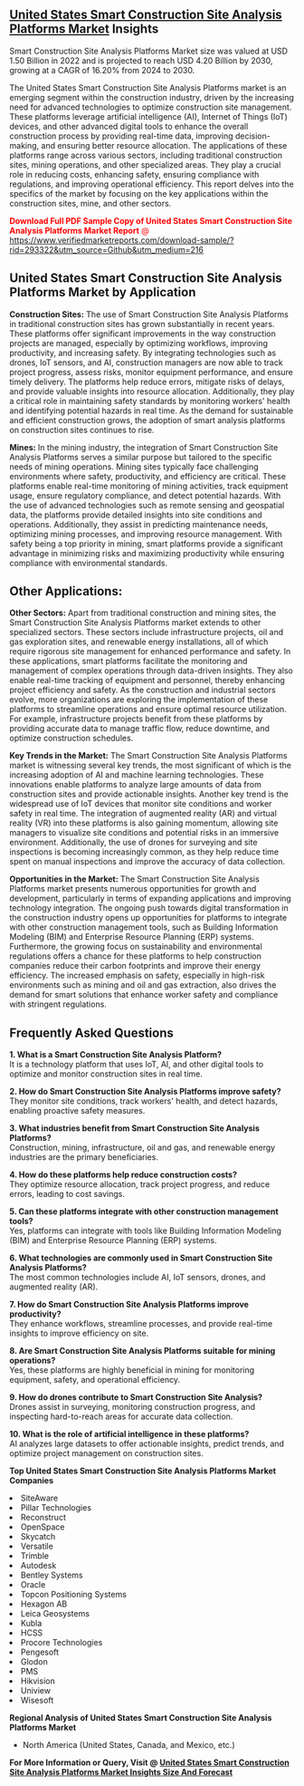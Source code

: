 <h2><a href="https://www.verifiedmarketreports.com/download-sample/?rid=293322&amp;utm_source=Github&amp;utm_medium=216" target="_blank">United States Smart Construction Site Analysis Platforms Market</a> Insights</h2><p>Smart Construction Site Analysis Platforms Market size was valued at USD 1.50 Billion in 2022 and is projected to reach USD 4.20 Billion by 2030, growing at a CAGR of 16.20% from 2024 to 2030.</p><p><p>The United States Smart Construction Site Analysis Platforms market is an emerging segment within the construction industry, driven by the increasing need for advanced technologies to optimize construction site management. These platforms leverage artificial intelligence (AI), Internet of Things (IoT) devices, and other advanced digital tools to enhance the overall construction process by providing real-time data, improving decision-making, and ensuring better resource allocation. The applications of these platforms range across various sectors, including traditional construction sites, mining operations, and other specialized areas. They play a crucial role in reducing costs, enhancing safety, ensuring compliance with regulations, and improving operational efficiency. This report delves into the specifics of the market by focusing on the key applications within the construction sites, mine, and other sectors. <p><span class=""><span style="color: #ff0000;"><strong>Download Full PDF Sample Copy of United States Smart Construction Site Analysis Platforms Market Report</strong> @ </span><a href="https://www.verifiedmarketreports.com/download-sample/?rid=293322&amp;utm_source=Github&amp;utm_medium=216" target="_blank">https://www.verifiedmarketreports.com/download-sample/?rid=293322&amp;utm_source=Github&amp;utm_medium=216</a></span></p></p><h2>United States Smart Construction Site Analysis Platforms Market by Application</h2><p><strong>Construction Sites:</strong> The use of Smart Construction Site Analysis Platforms in traditional construction sites has grown substantially in recent years. These platforms offer significant improvements in the way construction projects are managed, especially by optimizing workflows, improving productivity, and increasing safety. By integrating technologies such as drones, IoT sensors, and AI, construction managers are now able to track project progress, assess risks, monitor equipment performance, and ensure timely delivery. The platforms help reduce errors, mitigate risks of delays, and provide valuable insights into resource allocation. Additionally, they play a critical role in maintaining safety standards by monitoring workers' health and identifying potential hazards in real time. As the demand for sustainable and efficient construction grows, the adoption of smart analysis platforms on construction sites continues to rise.</p><p><strong>Mines:</strong> In the mining industry, the integration of Smart Construction Site Analysis Platforms serves a similar purpose but tailored to the specific needs of mining operations. Mining sites typically face challenging environments where safety, productivity, and efficiency are critical. These platforms enable real-time monitoring of mining activities, track equipment usage, ensure regulatory compliance, and detect potential hazards. With the use of advanced technologies such as remote sensing and geospatial data, the platforms provide detailed insights into site conditions and operations. Additionally, they assist in predicting maintenance needs, optimizing mining processes, and improving resource management. With safety being a top priority in mining, smart platforms provide a significant advantage in minimizing risks and maximizing productivity while ensuring compliance with environmental standards.</p><h2>Other Applications:</h2><p><strong>Other Sectors:</strong> Apart from traditional construction and mining sites, the Smart Construction Site Analysis Platforms market extends to other specialized sectors. These sectors include infrastructure projects, oil and gas exploration sites, and renewable energy installations, all of which require rigorous site management for enhanced performance and safety. In these applications, smart platforms facilitate the monitoring and management of complex operations through data-driven insights. They also enable real-time tracking of equipment and personnel, thereby enhancing project efficiency and safety. As the construction and industrial sectors evolve, more organizations are exploring the implementation of these platforms to streamline operations and ensure optimal resource utilization. For example, infrastructure projects benefit from these platforms by providing accurate data to manage traffic flow, reduce downtime, and optimize construction schedules.</p><p><strong>Key Trends in the Market:</strong> The Smart Construction Site Analysis Platforms market is witnessing several key trends, the most significant of which is the increasing adoption of AI and machine learning technologies. These innovations enable platforms to analyze large amounts of data from construction sites and provide actionable insights. Another key trend is the widespread use of IoT devices that monitor site conditions and worker safety in real time. The integration of augmented reality (AR) and virtual reality (VR) into these platforms is also gaining momentum, allowing site managers to visualize site conditions and potential risks in an immersive environment. Additionally, the use of drones for surveying and site inspections is becoming increasingly common, as they help reduce time spent on manual inspections and improve the accuracy of data collection.</p><p><strong>Opportunities in the Market:</strong> The Smart Construction Site Analysis Platforms market presents numerous opportunities for growth and development, particularly in terms of expanding applications and improving technology integration. The ongoing push towards digital transformation in the construction industry opens up opportunities for platforms to integrate with other construction management tools, such as Building Information Modeling (BIM) and Enterprise Resource Planning (ERP) systems. Furthermore, the growing focus on sustainability and environmental regulations offers a chance for these platforms to help construction companies reduce their carbon footprints and improve their energy efficiency. The increased emphasis on safety, especially in high-risk environments such as mining and oil and gas extraction, also drives the demand for smart solutions that enhance worker safety and compliance with stringent regulations.</p><h2>Frequently Asked Questions</h2><p><strong>1. What is a Smart Construction Site Analysis Platform?</strong><br>It is a technology platform that uses IoT, AI, and other digital tools to optimize and monitor construction sites in real time.</p><p><strong>2. How do Smart Construction Site Analysis Platforms improve safety?</strong><br>They monitor site conditions, track workers' health, and detect hazards, enabling proactive safety measures.</p><p><strong>3. What industries benefit from Smart Construction Site Analysis Platforms?</strong><br>Construction, mining, infrastructure, oil and gas, and renewable energy industries are the primary beneficiaries.</p><p><strong>4. How do these platforms help reduce construction costs?</strong><br>They optimize resource allocation, track project progress, and reduce errors, leading to cost savings.</p><p><strong>5. Can these platforms integrate with other construction management tools?</strong><br>Yes, platforms can integrate with tools like Building Information Modeling (BIM) and Enterprise Resource Planning (ERP) systems.</p><p><strong>6. What technologies are commonly used in Smart Construction Site Analysis Platforms?</strong><br>The most common technologies include AI, IoT sensors, drones, and augmented reality (AR).</p><p><strong>7. How do Smart Construction Site Analysis Platforms improve productivity?</strong><br>They enhance workflows, streamline processes, and provide real-time insights to improve efficiency on site.</p><p><strong>8. Are Smart Construction Site Analysis Platforms suitable for mining operations?</strong><br>Yes, these platforms are highly beneficial in mining for monitoring equipment, safety, and operational efficiency.</p><p><strong>9. How do drones contribute to Smart Construction Site Analysis?</strong><br>Drones assist in surveying, monitoring construction progress, and inspecting hard-to-reach areas for accurate data collection.</p><p><strong>10. What is the role of artificial intelligence in these platforms?</strong><br>AI analyzes large datasets to offer actionable insights, predict trends, and optimize project management on construction sites.</p></p><p><strong>Top United States Smart Construction Site Analysis Platforms Market Companies</strong></p><div data-test-id=""><p><li>SiteAware</li><li> Pillar Technologies</li><li> Reconstruct</li><li> OpenSpace</li><li> Skycatch</li><li> Versatile</li><li> Trimble</li><li> Autodesk</li><li> Bentley Systems</li><li> Oracle</li><li> Topcon Positioning Systems</li><li> Hexagon AB</li><li> Leica Geosystems</li><li> Kubla</li><li> HCSS</li><li> Procore Technologies</li><li> Pengesoft</li><li> Glodon</li><li> PMS</li><li> Hikvision</li><li> Uniview</li><li> Wisesoft</li></p><div><strong>Regional Analysis of&nbsp;United States Smart Construction Site Analysis Platforms Market</strong></div><ul><li dir="ltr"><p dir="ltr">North America&nbsp;(United States, Canada, and Mexico, etc.)</p></li></ul><p><strong>For More Information or Query, Visit @&nbsp;</strong><strong><a href="https://www.verifiedmarketreports.com/product/smart-construction-site-analysis-platforms-market/?utm_source=Github&amp;utm_medium=216" target="_blank">United States Smart Construction Site Analysis Platforms Market Insights Size And Forecast</a></strong></p></div>
